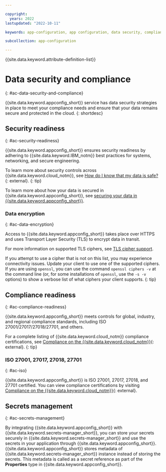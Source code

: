 ```yaml
---

copyright:
  years: 2022
lastupdated: "2022-10-11"

keywords: app-configuration, app configuration, data security, compliance, data security and compliance

subcollection: app-configuration

---
```


{{site.data.keyword.attribute-definition-list}}

# Data security and compliance
{: #ac-data-security-and-compliance}

{{site.data.keyword.appconfig_short}} service has data security strategies in place to meet your compliance needs and ensure that your data remains secure and protected in the cloud.
{: shortdesc}

## Security readiness
{: #ac-security-readiness}

{{site.data.keyword.appconfig_short}} ensures security readiness by adhering to {{site.data.keyword.IBM_notm}} best practices for systems, networking, and secure engineering.

To learn more about security controls across {{site.data.keyword.cloud_notm}}, see [How do I know that my data is safe?](/docs/overview?topic=overview-security#security){: external}.
{: tip}

To learn more about how your data is secured in {{site.data.keyword.appconfig_short}}, see [securing your data in {{site.data.keyword.appconfig_short}}](https://cloud.ibm.com/docs/app-configuration?topic=app-configuration-ac-securing-your-data).

### Data encryption
{: #ac-data-encryption}

Access to {{site.data.keyword.appconfig_short}} takes place over HTTPS and uses Transport Layer Security (TLS) to encrypt data in transit.

For more information on supported TLS ciphers, see [TLS cipher support](/docs/app-configuration?topic=app-configuration-ac-cipher-support).

If you attempt to use a cipher that is not on this list, you may experience connectivity issues. Update your client to use one of the supported ciphers. If you are using `openssl`, you can use the command `openssl ciphers -v` at the command line (or, for some installations of `openssl`, use the `-s -v` options) to show a verbose list of what ciphers your client supports.
{: tip}

## Compliance readiness
{: #ac-compliance-readiness}

{{site.data.keyword.appconfig_short}} meets controls for global, industry, and regional compliance standards, including ISO
27001/27017/27018/27701, and others.

For a complete listing of {{site.data.keyword.cloud_notm}} compliance certifications, see [Compliance on the {{site.data.keyword.cloud_notm}}](https://ibm.com/cloud/compliance){: external}.
{: tip}

### ISO 27001, 27017, 27018, 27701
{: #ac-iso}

{{site.data.keyword.appconfig_short}} is ISO 27001, 27017, 27018, and 27701 certified. You can view compliance certifications by visiting [Compliance on the {{site.data.keyword.cloud_notm}}](https://ibm.com/cloud/compliance){: external}.

## Secrets management
{: #ac-secrets-management}

By integrating {{site.data.keyword.appconfig_short}} with {{site.data.keyword.secrets-manager_short}}, you can store your secrets securely in {{site.data.keyword.secrets-manager_short}} and use the secrets in your application through {{site.data.keyword.appconfig_short}}. {{site.data.keyword.appconfig_short}} stores metadata of {{site.data.keyword.secrets-manager_short}} instance instead of storing the secrets. This metadata is called as a secret reference as part of the **Properties** type in {{site.data.keyword.appconfig_short}}.
